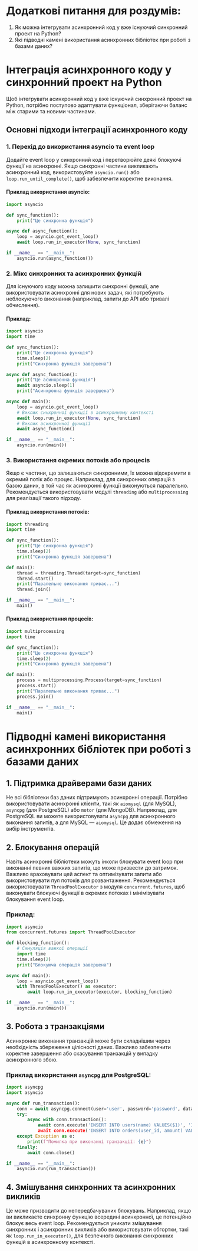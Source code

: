 # Додаткові питання для роздумів:

1. Як можна інтегрувати асинхронний код у вже існуючий синхронний проект на Python?
2. Які підводні камені використання асинхронних бібліотек при роботі з базами даних?




# Інтеграція асинхронного коду у синхронний проект на Python

Щоб інтегрувати асинхронний код у вже існуючий синхронний проект на Python, потрібно поступово адаптувати функціонал, зберігаючи баланс між старими та новими частинами. 

## Основні підходи інтеграції асинхронного коду

### 1. Перехід до використання asyncio та event loop
Додайте event loop у синхронний код і перетворюйте деякі блокуючі функції на асинхронні. Якщо синхронні частини викликають асинхронний код, використовуйте `asyncio.run()` або `loop.run_until_complete()`, щоб забезпечити коректне виконання. 

#### Приклад використання asyncio:

```python
import asyncio

def sync_function():
    print("Це синхронна функція")

async def async_function():
    loop = asyncio.get_event_loop()
    await loop.run_in_executor(None, sync_function)

if __name__ == "__main__":
    asyncio.run(async_function())
```

### 2. Мікс синхронних та асинхронних функцій
Для існуючого коду можна залишити синхронні функції, але використовувати асинхронні для нових задач, які потребують неблокуючого виконання (наприклад, запити до API або тривалі обчислення). 

#### Приклад:

```python
import asyncio
import time

def sync_function():
    print("Це синхронна функція")
    time.sleep(2)
    print("Синхронна функція завершена")

async def async_function():
    print("Це асинхронна функція")
    await asyncio.sleep(1)
    print("Асинхронна функція завершена")

async def main():
    loop = asyncio.get_event_loop()
    # Виклик синхронної функції в асинхронному контексті
    await loop.run_in_executor(None, sync_function)
    # Виклик асинхронної функції
    await async_function()

if __name__ == "__main__":
    asyncio.run(main())
```

### 3. Використання окремих потоків або процесів
Якщо є частини, що залишаються синхронними, їх можна відокремити в окремий потік або процес. Наприклад, для синхронних операцій з базою даних, в той час як асинхронні функції виконуються паралельно. Рекомендується використовувати модулі `threading` або `multiprocessing` для реалізації такого підходу. 

#### Приклад використання потоків:

```python
import threading
import time

def sync_function():
    print("Це синхронна функція")
    time.sleep(2)
    print("Синхронна функція завершена")

def main():
    thread = threading.Thread(target=sync_function)
    thread.start()
    print("Паралельне виконання триває...")
    thread.join()

if __name__ == "__main__":
    main()
```

#### Приклад використання процесів:

```python
import multiprocessing
import time

def sync_function():
    print("Це синхронна функція")
    time.sleep(2)
    print("Синхронна функція завершена")

def main():
    process = multiprocessing.Process(target=sync_function)
    process.start()
    print("Паралельне виконання триває...")
    process.join()

if __name__ == "__main__":
    main()
```


# Підводні камені використання асинхронних бібліотек при роботі з базами даних

## 1. Підтримка драйверами бази даних
Не всі бібліотеки баз даних підтримують асинхронні операції. Потрібно використовувати асинхронні клієнти, такі як `aiomysql` (для MySQL), `asyncpg` (для PostgreSQL) або `motor` (для MongoDB). Наприклад, для PostgreSQL ви можете використовувати `asyncpg` для асинхронного виконання запитів, а для MySQL — `aiomysql`. Це додає обмеження на вибір інструментів.

## 2. Блокування операцій
Навіть асинхронні бібліотеки можуть інколи блокувати event loop при виконанні певних важких запитів, що може призвести до затримок. Важливо враховувати цей аспект та оптимізувати запити або використовувати пул потоків для розвантаження. Рекомендується використовувати `ThreadPoolExecutor` з модуля `concurrent.futures`, щоб виконувати блокуючі функції в окремих потоках і мінімізувати блокування event loop. 

### Приклад:

```python
import asyncio
from concurrent.futures import ThreadPoolExecutor

def blocking_function():
    # Симуляція важкої операції
    import time
    time.sleep(2)
    print("Блокуюча операція завершена")

async def main():
    loop = asyncio.get_event_loop()
    with ThreadPoolExecutor() as executor:
        await loop.run_in_executor(executor, blocking_function)

if __name__ == "__main__":
    asyncio.run(main())
```

## 3. Робота з транзакціями
Асинхронне виконання транзакцій може бути складнішим через необхідність збереження цілісності даних. Важливо забезпечити коректне завершення або скасування транзакцій у випадку асинхронного збою. 

### Приклад використання `asyncpg` для PostgreSQL:

```python
import asyncpg
import asyncio

async def run_transaction():
    conn = await asyncpg.connect(user='user', password='password', database='dbname', host='127.0.0.1')
    try:
        async with conn.transaction():
            await conn.execute('INSERT INTO users(name) VALUES($1)', 'Ім'я користувача')
            await conn.execute('INSERT INTO orders(user_id, amount) VALUES($1, $2)', 1, 100)
    except Exception as e:
        print(f"Помилка при виконанні транзакції: {e}")
    finally:
        await conn.close()

if __name__ == "__main__":
    asyncio.run(run_transaction())
```

## 4. Змішування синхронних та асинхронних викликів
Це може призводити до непередбачуваних блокувань. Наприклад, якщо ви викликаєте синхронну функцію всередині асинхронної, це потенційно блокує весь event loop. Рекомендується уникати змішування синхронних і асинхронних викликів або використовувати обгортки, такі як `loop.run_in_executor()`, для безпечного виконання синхронних функцій в асинхронному контексті.
